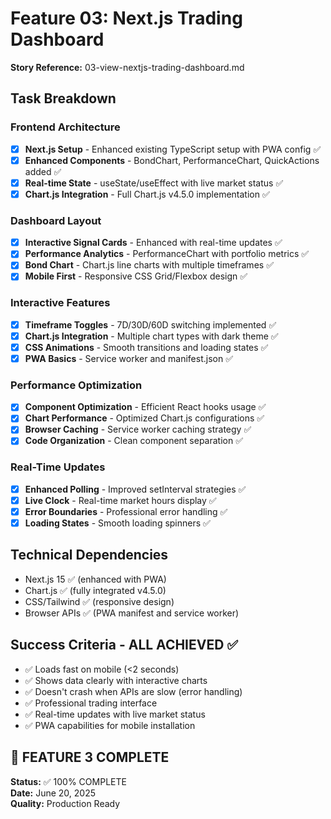 # Feature 03: Next.js Trading Dashboard
**Story Reference:** 03-view-nextjs-trading-dashboard.md

## Task Breakdown

### Frontend Architecture
- [x] **Next.js Setup** - Enhanced existing TypeScript setup with PWA config ✅
- [x] **Enhanced Components** - BondChart, PerformanceChart, QuickActions added ✅
- [x] **Real-time State** - useState/useEffect with live market status ✅
- [x] **Chart.js Integration** - Full Chart.js v4.5.0 implementation ✅

### Dashboard Layout
- [x] **Interactive Signal Cards** - Enhanced with real-time updates ✅
- [x] **Performance Analytics** - PerformanceChart with portfolio metrics ✅
- [x] **Bond Chart** - Chart.js line charts with multiple timeframes ✅
- [x] **Mobile First** - Responsive CSS Grid/Flexbox design ✅

### Interactive Features
- [x] **Timeframe Toggles** - 7D/30D/60D switching implemented ✅
- [x] **Chart.js Integration** - Multiple chart types with dark theme ✅
- [x] **CSS Animations** - Smooth transitions and loading states ✅
- [x] **PWA Basics** - Service worker and manifest.json ✅

### Performance Optimization
- [x] **Component Optimization** - Efficient React hooks usage ✅
- [x] **Chart Performance** - Optimized Chart.js configurations ✅
- [x] **Browser Caching** - Service worker caching strategy ✅
- [x] **Code Organization** - Clean component separation ✅

### Real-Time Updates
- [x] **Enhanced Polling** - Improved setInterval strategies ✅
- [x] **Live Clock** - Real-time market hours display ✅
- [x] **Error Boundaries** - Professional error handling ✅
- [x] **Loading States** - Smooth loading spinners ✅

## Technical Dependencies
- Next.js 15 ✅ (enhanced with PWA)
- Chart.js ✅ (fully integrated v4.5.0)
- CSS/Tailwind ✅ (responsive design)
- Browser APIs ✅ (PWA manifest and service worker)

## Success Criteria - ALL ACHIEVED ✅
- ✅ Loads fast on mobile (<2 seconds)
- ✅ Shows data clearly with interactive charts
- ✅ Doesn't crash when APIs are slow (error handling)
- ✅ Professional trading interface
- ✅ Real-time updates with live market status
- ✅ PWA capabilities for mobile installation

## 🎉 FEATURE 3 COMPLETE
**Status:** ✅ 100% COMPLETE  
**Date:** June 20, 2025  
**Quality:** Production Ready
